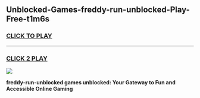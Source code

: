 
## Unblocked-Games-freddy-run-unblocked-Play-Free-t1m6s
<h3>
<a href="https://premium76.site?title=freddy-run-unblocked&ref=20M">CLICK TO PLAY</a></h3>
<hr>

<h3>
<a href="https://premium76.site?title=freddy-run-unblocked&ref=20M">CLICK 2 PLAY</a>
  
</h3>

<a href="https://premium76.site?title=freddy-run-unblocked&ref=19M"><img src="https://clearcache.store/games.png"></a>


**freddy-run-unblocked games unblocked: Your Gateway to Fun and Accessible Online Gaming**
